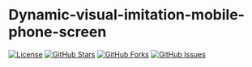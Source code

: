 # Dynamic-visual-imitation-mobile-phone-screen
[![License](https://img.shields.io/badge/License-MIT-blue.svg)](LICENSE)
[![GitHub Stars](https://img.shields.io/github/stars/CHUNG-HAO/Dynamic-visual-imitation-mobile-phone-screen?style=flat&label=Stars)](https://github.com/CHUNG-HAO/Dynamic-visual-imitation-mobile-phone-screen/stargazers)
[![GitHub Forks](https://img.shields.io/github/forks/CHUNG-HAO/Dynamic-visual-imitation-mobile-phone-screen?style=flat&label=Forks)](https://github.com/CHUNG-HAO/Dynamic-visual-imitation-mobile-phone-screen/network/members)
[![GitHub Issues](https://img.shields.io/github/issues/CHUNG-HAO/Dynamic-visual-imitation-mobile-phone-screen?style=flat&label=Issues)](https://github.com/CHUNG-HAO/Dynamic-visual-imitation-mobile-phone-screen/issues)
